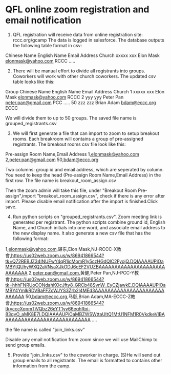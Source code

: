 QFL online zoom registration and email notification
===================================================


1. QFL registration will receive data from online registration site:
rccc.org/gcamp
The data is logged in salesforce. The database outputs the following table format in csv:

 Chinese Name    English Name      Email Address      Church
  xxxxx  xxx      Elon Mask      elonmask@yahoo.com    RCCC
   .....
   
2. There will be manual effort to divide all registrants into groups. Coworkers will work
with other church coworkers. The updated csv table looks like this:
 
 Group Chinese Name    English Name      Email Address      Church
   1    xxxxx  xxx     Elon Mask      elonmask@yahoo.com    RCCC
   2    yyy  yyy       Peter Pan      peter.pan@gmail.com   PCC
   .....
   50    zzz zzz       Brian Adam     bdam@eccc.org         ECCC
   
We will divide them to up to 50 groups.
The saved file name is grouped_registrants.csv 

3. We will first generate a file that can import to zoom to setup breakout rooms. 
Each breakroom will contains a group of pre-assigned registrants. The breakout rooms csv 
file look like this:

Pre-assign Room Name,Email Address
1,elonmask@yahoo.com
2,peter.pan@gmail.com
50,bdam@eccc.org

Two columns: group id and email address, which are seperated by column. 
You need to keep the head (Pre-assign Room Name,Email Address) in the first row. 
The file name is breakout_room_assign.csv

Then the zoom admin will take this file, under "Breakout Room Pre-assign",import
"breakout_room_assign.csv", check if there is any error after import. 
Please disable email notification after the import is finished.Click save.

4. Run python scripts on "grouped_registrants.csv". Zoom meeting link is generated per registrant. 
The python scripts combine ground id, English Name, and Church initials into one word, 
and associate email address to the new display name. It also generate a new csv file that has the following format:

1,elonmask@yahoo.com,谌东,Elon Mask,NJ-RCCC-X教會,https://us02web.zoom.us/w/86941866544?tk=Q72REBJZ34INUFwY4qR1icMomR1y5czHGdQlC2FyojQ.DQIAAAAUPiOaMBYtQUhyWXQ2aVNsaXJkODJ6cEF2VUZBAAAAAAAAAAAAAAAAAAAAAAAAAAAA
2,peter.pan@gmail.com,黄健,Peter Pan,NJ-PCC-Y教會,https://us02web.zoom.us/w/86941866544?tk=hhhFNRUoCONdahKOcJfty8_GRCb48SvnW_EyCZjawkE.DQIAAAAUPiOaMBY4YmlkRDVBaFFZcWJYS3Zrb2l4MEd3AAAAAAAAAAAAAAAAAAAAAAAAAAAA
50,bdam@eccc.org,马彰,Brian Adam,MA-ECCC-Z教會,https://us02web.zoom.us/w/86941866544?tk=cccXqpmTiVQbz26eYT1yy66eqhRpi-83gvO_aMK8E7I.DQIAAAAUPiOaMBZWSWttaUItQ1MtU1NFM1R0VkdkeVlBAAAAAAAAAAAAAAAAAAAAAAAAAAAA
....

the file name is called "join_links.csv"

Disable any email notification from zoom since we will use MailChimp to send group emails.

5. Provide "join_links.csv" to the coworker in charge. (S)He will send out group emails to all registrants. 
The email is formatted to contains other information from the camp.  




